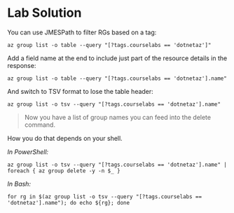 # Lab Solution

You can use JMESPath to filter RGs based on a tag:

```
az group list -o table --query "[?tags.courselabs == 'dotnetaz']" 
```

Add a field name at the end to include just part of the resource details in the response:

```
az group list -o table --query "[?tags.courselabs == 'dotnetaz'].name"
```

And switch to TSV format to lose the table header:

```
az group list -o tsv --query "[?tags.courselabs == 'dotnetaz'].name"
```

> Now you have a list of group names you can feed into the delete command.

How you do that depends on your shell.

_In PowerShell:_

```
az group list -o tsv --query "[?tags.courselabs == 'dotnetaz'].name" | foreach { az group delete -y -n $_ }
```

_In Bash:_

```
for rg in $(az group list -o tsv --query "[?tags.courselabs == 'dotnetaz'].name"); do echo ${rg}; done
```